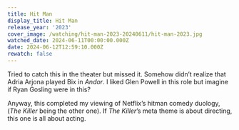 ```yaml
---
title: Hit Man
display_title: Hit Man
release_year: '2023'
cover_image: /watching/hit-man-2023-20240611/hit-man-2023.jpg
watched_date: 2024-06-11T00:00:00.000Z
date: 2024-06-12T12:59:10.000Z
rewatch: false
---
```

Tried to catch this in the theater but missed it. Somehow didn’t realize that Adria Arjona played Bix in _Andor_. I liked Glen Powell in this role but imagine if Ryan Gosling were in this?

Anyway, this completed my viewing of Netflix’s hitman comedy duology, (_The Killer_ being the other one). If _The Killer_’s meta theme is about directing, this one is all about acting.

